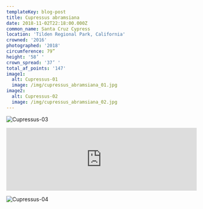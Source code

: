 ```yaml
---
templateKey: blog-post
title: Cupressus abramsiana
date: 2018-11-02T22:18:00.000Z
common_name: Santa Cruz Cypress
location: 'Tilden Regional Park, California'
crowned: '2016'
photographed: '2018'
circumference: 79”
height: '58’ '
crown_spread: '37’ '
total_af_points: '147'
image1:
  alt: Cupressus-01
  image: /img/cupressus_abramsiana_01.jpg
image2:
  alt: Cupressus-02
  image: /img/cupressus_abramsiana_02.jpg
---
```

![Cupressus-03](/img/cupressus_abramsiana_03.jpg "Cupressus-03")

<iframe width="100%" height="166" scrolling="no" frameborder="no" allow="autoplay" src="https://w.soundcloud.com/player/?url=https%3A//api.soundcloud.com/tracks/573444318&color=%235f6348&auto_play=false&hide_related=false&show_comments=true&show_user=true&show_reposts=false&show_teaser=true"></iframe>

![Cupressus-04](/img/cupressus_abramsiana_04.jpg "Cupressus-04")
